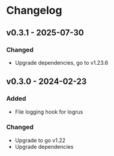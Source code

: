 # Changelog

## v0.3.1 - 2025-07-30
### Changed
- Upgrade dependencies, go to v1.23.6

## v0.3.0 - 2024-02-23
### Added
- File logging hook for logrus

### Changed
- Upgrade to go v1.22
- Upgrade dependencies
